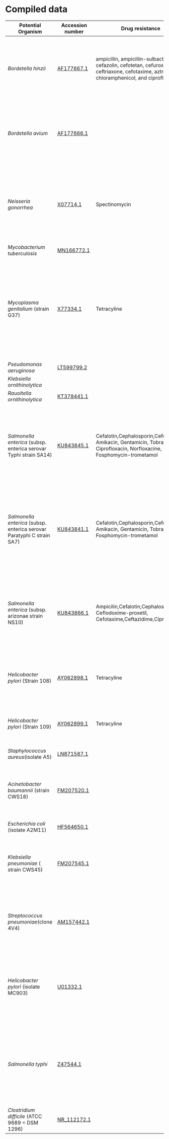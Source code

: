 # Compiled data

Potential Organism | Accession number |  Drug resistance | Length (bp) | Paper|
----| ----| ----|----|-----|
*Bordetella hinzii* |[AF177667.1](https://www.ncbi.nlm.nih.gov/nuccore/AF177667)|ampicillin, ampicillin-sulbactam, cefazolin, cefotetan, cefuroxime, ceftriaxone, cefotaxime, aztreonam, chloramphenicol, and ciprofloxacin      |  1522 |  [Application of 16S rRNA Gene Sequencing To Identify Bordetella hinzii as the Causative Agent of Fatal Septicemia](https://www.ncbi.nlm.nih.gov/pmc/articles/PMC86205/)
*Bordetella avium* |[AF177666.1](https://www.ncbi.nlm.nih.gov/nuccore/AF177666.1)  |   |  1522 | [Application of 16S rRNA Gene Sequencing To Identify Bordetella hinzii as the Causative Agent of Fatal Septicemia](https://www.ncbi.nlm.nih.gov/pmc/articles/PMC86205/)
*Neisseria gonorrhea* | [X07714.1](https://www.ncbi.nlm.nih.gov/nuccore/X07714.1/) | Spectinomycin |1544  | [Spectinomycin Resistance in Neisseria spp. Due to Mutations in 16S rRNA](https://www.ncbi.nlm.nih.gov/pmc/articles/PMC89873/) and  [Nucleotide sequence of a 16S ribosomal RNA gene from Neisseria gonorrhoeae.](https://www.ncbi.nlm.nih.gov/pmc/articles/PMC336862/?page=1)
*Mycobacterium tuberculosis* |[MN166772.1](https://www.ncbi.nlm.nih.gov/nuccore/MN166772.1)|  | 806    | unpublished|
*Mycoplasma genitalium* (strain G37) | [X77334.1](https://www.ncbi.nlm.nih.gov/nuccore/X77334)  | Tetracyline |  1490 | [Identification of 16S rRNA mutations in Mycoplasma genitalium potentially associated with tetracycline resistance in vivo but not selected in vitro in M. genitalium and Chlamydia trachomatis](https://pubmed.ncbi.nlm.nih.gov/33537731/)
*Pseudomonas aeruginosa* | [LT599799.2](https://www.ncbi.nlm.nih.gov/nuccore/LT599799.2) |    | 1107| unpublished
*Klebsiella ornithinolytica*|
*Rauoltella ornithinolytica*|[KT378441.1](https://www.ncbi.nlm.nih.gov/nuccore/KT378441.1) |   |    1404 | unpublished
*Salmonella enterica* (subsp. enterica serovar Typhi strain SA14) |[KU843845.1](https://www.ncbi.nlm.nih.gov/nuccore/KU843845)| Cefalotin,Cephalosporin,Cefoxitin, Amikacin, Gentamicin, Tobramycin, Ciprofloxacin, Norfloxacine, Fosphomycin-trometamol| 1002| [Prevalence, serotyping and antimicrobials resistance mechanism of Salmonella enterica isolated from clinical and environmental samples in Saudi Arabia](https://www.ncbi.nlm.nih.gov/pmc/articles/PMC5498448/) |
*Salmonella enterica* (subsp. enterica serovar Paratyphi C strain SA7) | [KU843841.1](https://www.ncbi.nlm.nih.gov/nuccore/KU843841)| Cefalotin,Cephalosporin,Cefoxitin, Amikacin, Gentamicin, Tobramycin, Fosphomycin-trometamol | 985 | [Prevalence, serotyping and antimicrobials resistance mechanism of Salmonella enterica isolated from clinical and environmental samples in Saudi Arabia](https://www.ncbi.nlm.nih.gov/pmc/articles/PMC5498448/) |
*Salmonella enterica* (subsp. arizonae strain NS10)|  [KU843866.1](https://www.ncbi.nlm.nih.gov/nuccore/KU843866)|Ampicilin,Cefalotin,Cephalosporin, Ceflodoxime-proxetil, Cefotaxime,Ceftazidime,Ciprofloxacin  |984|[Prevalence, serotyping and antimicrobials resistance mechanism of Salmonella enterica isolated from clinical and environmental samples in Saudi Arabia](https://www.ncbi.nlm.nih.gov/pmc/articles/PMC5498448/) |
*Helicobacter pylori* (Strain 108)  |[AY062898.1](https://www.ncbi.nlm.nih.gov/nuccore/AY062898)| Tetracyline | 1496 | [Mutations in the 16S rRNA Genes of Helicobacter pylori Mediate Resistance to Tetracycline](https://www.ncbi.nlm.nih.gov/pmc/articles/PMC134973/)
*Helicobacter pylori* (Strain 109) |[AY062899.1](https://www.ncbi.nlm.nih.gov/nuccore/AY062899)| Tetracyline | 1492 | [Mutations in the 16S rRNA Genes of Helicobacter pylori Mediate Resistance to Tetracycline](https://www.ncbi.LN871587.1nlm.nih.gov/pmc/articles/PMC134973/)
*Staphylococcus aureus*(isolate A5) |[LN871587.1](https://www.ncbi.nlm.nih.gov/nuccore/LN871587.1)|  |   790|  unpublished
*Acinetobacter baumannii* (strain CWS18)| [FM207520.1](https://www.ncbi.nlm.nih.gov/nuccore/FM207520.1) |  | 735|  [Production of Cell-Cell Signaling Molecules by Bacteria Isolated From Human Chronic Wounds](https://www.ncbi.nlm.nih.gov/pmc/articles/PMC2902276/)
*Escherichia coli* (isolate A2M11) | [HF564650.1](https://www.ncbi.nlm.nih.gov/nuccore/HF564650.1)|    |   844 | unpublished
*Klebsiella pneumoniae* ( strain CWS45) | [FM207545.1](https://www.ncbi.nlm.nih.gov/nuccore/FM207545.1) |     |    679 | [Production of cell-cell signalling molecules by bacteria isolated from human chronic wounds](https://pubmed.ncbi.nlm.nih.gov/19840177/)|
*Streptococcus pneumoniae*(clone 4V4) | [AM157442.1](https://www.ncbi.nlm.nih.gov/nuccore/AM157442.1) |    |   1555 |[Cultivation-independent assessment of the bacterial diversity of breast milk among healthy women](https://www.sciencedirect.com/science/article/abs/pii/S0923250806002476?via%3Dihub)
*Helicobacter pylori* (isolate MC903) |[U01332.1](https://www.ncbi.nlm.nih.gov/nuccore/U01332.1) |   | 1503 | (published but not accessible)  [A comparison of 16S ribosomal DNA sequences from five isolates of Helicobacter pylori](https://pubmed.ncbi.nlm.nih.gov/8186097/)
*Salmonella typhi* |[Z47544.1](https://www.ncbi.nlm.nih.gov/nuccore/Z47544.1) |     |   1534 | (published but not accessible) [Phylogenetic relationships of Salmonella typhi and Salmonella typhimurium based on 16S rRNA sequence analysis](https://pubmed.ncbi.nlm.nih.gov/9336938/)   
*Clostridium difficile* (ATCC 9689 = DSM 1296) | [NR_112172.1](https://www.ncbi.nlm.nih.gov/nuccore/NR_112172.1) |  | 1466| unpublished
